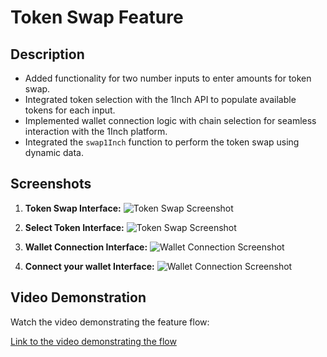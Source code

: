# Token Swap Feature

## Description
- Added functionality for two number inputs to enter amounts for token swap.
- Integrated token selection with the 1Inch API to populate available tokens for each input.
- Implemented wallet connection logic with chain selection for seamless interaction with the 1Inch platform.
- Integrated the `swap1Inch` function to perform the token swap using dynamic data.

## Screenshots
1. **Token Swap Interface:**
   ![Token Swap Screenshot](../Screenshot%202024-12-04%20at%2010.10.45.png)
1. **Select Token Interface:**
   ![Token Swap Screenshot](../Screenshot%202024-12-04%20at%2010.10.52.png)

2. **Wallet Connection Interface:**
   ![Wallet Connection Screenshot](../Screenshot%202024-12-04%20at%2010.11.13.png)

3. **Connect your wallet  Interface:**
   ![Wallet Connection Screenshot](../Screenshot%202024-12-04%20at%2010.11.20.png)

## Video Demonstration
Watch the video demonstrating the feature flow:

[Link to the video demonstrating the flow](https://www.kapwing.com/videos/674ff5bd88c012931fc0611b)

